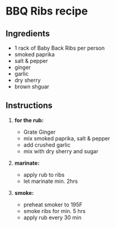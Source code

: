 # BBQ Ribs recipe


## Ingredients

- 1 rack of Baby Back Ribs per person
- smoked paprika
- salt & pepper
- ginger
- garlic
- dry sherry
- brown shguar


## Instructions

1. **for the rub:**
   - Grate Ginger
   - mix smoked paprika, salt & pepper
   - add crushed garlic
   - mix with dry sherry and sugar

2. **marinate:**
   - apply rub to ribs
   - let marinate min. 2hrs

3. **smoke:**
   - preheat smoker to 195F
   - smoke ribs for min. 5 hrs
   - apply rub every 30 min
